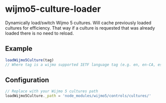 # wijmo5-culture-loader

Dynamically load/switch Wijmo 5 cultures. Will cache previously loaded cultures for efficiency. That way if a culture is requested that was already loaded there is no need to reload.

## Example

```javascript
loadWijmo5Culture(tag)
// Where tag is a wijmo supported IETF language tag (e.g. en, en-CA, es, fr-CA)
```

## Configuration

```javascript
// Replace with your Wijmo 5 cultures path
loadWijmo5Culture._path = 'node_modules/wijmo5/controls/cultures/'
```
